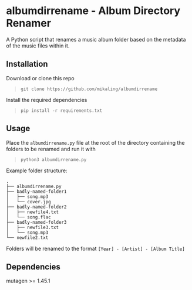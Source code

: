 # albumdirrename - Album Directory Renamer

A Python script that renames a music album folder based on the metadata of the music files within it.

## Installation
Download or clone this repo  
> `git clone https://github.com/mikaling/albumdirrename`

Install the required dependencies  
> `pip install -r requirements.txt`

## Usage

Place the `albumdirrename.py` file at the root of the directory containing the folders to be renamed and run it with  
> `python3 albumdirrename.py`

Example folder structure: 
``` 
.
├── albumdirrename.py
├── badly-named-folder1
│   ├── song.mp3
│   └── cover.jpg
├── badly-named-folder2
│   ├── newfile4.txt
│   └── song.flac
├── badly-named-folder3
│   ├── newfile3.txt
│   └── song.mp3
└── newfile2.txt

```

Folders will be renamed to the format `[Year] - [Artist] - [Album Title]`

## Dependencies
mutagen >= 1.45.1